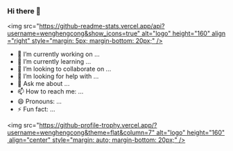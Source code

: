 ### Hi there 👋


<img src="https://github-readme-stats.vercel.app/api?username=wenghengcong&show_icons=true" alt="logo" height="160" align="right" style="margin: 5px; margin-bottom: 20px;" />

- 🔭 I’m currently working on ...
- 🌱 I’m currently learning ...
- 👯 I’m looking to collaborate on ...
- 🤔 I’m looking for help with ...
- 💬 Ask me about ...
- 📫 How to reach me: ...
- 😄 Pronouns: ...
- ⚡ Fun fact: ...

<img src="https://github-profile-trophy.vercel.app/?username=wenghengcong&theme=flat&column=7" alt="logo" height="160" align="center" style="margin: auto; margin-bottom: 20px;" />
